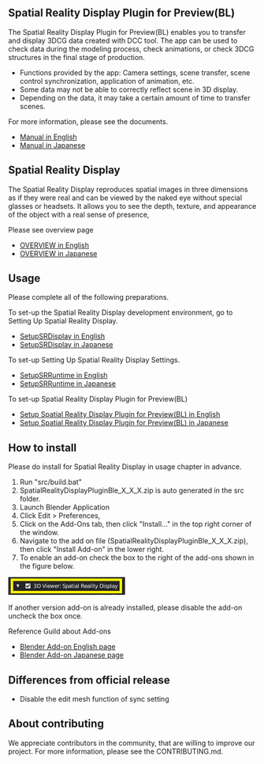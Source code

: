 ## Spatial Reality Display Plugin for Preview(BL)

 The Spatial Reality Display Plugin for Preview(BL) enables you to transfer and display 3DCG data created with DCC tool.
The app can be used to check data during the modeling process, check animations, or check 3DCG structures in the final stage of production.

- Functions provided by the app: Camera settings, scene transfer, scene control synchronization, application of animation, etc.
- Some data may not be able to correctly reflect scene in 3D display.
- Depending on the data, it may take a certain amount of time to transfer scenes.

For more information, please see the documents.

- [Manual in English](https://www.sony.net/Products/appselect-spatial-reality-display/en/appDetail/dcctool/ec30e15984a01255/)
- [Manual in Japanese](https://www.sony.net/Products/appselect-spatial-reality-display/jp/appDetail/dcctool/ec30e15984a01255/)

## Spatial Reality Display

 The Spatial Reality Display reproduces spatial images in three dimensions as if they were real 
and can be viewed by the naked eye without special glasses or headsets. 
It allows you to see the depth, texture, and appearance of the object with a real sense of presence, 

Please see overview page
 
- [OVERVIEW in English](https://www.sony.net/Products/Developer-Spatial-Reality-display/en/develop/Overview.html)
- [OVERVIEW in Japanese](https://www.sony.net/Products/Developer-Spatial-Reality-display/jp/develop/Overview.html)

## Usage

Please complete all of the following preparations.

To set-up the Spatial Reality Display development environment, go to Setting Up Spatial Reality Display.

- [SetupSRDisplay in English](https://www.sony.net/Products/Developer-Spatial-Reality-display/en/develop/Setup/SetupSRDisplay.html)
- [SetupSRDisplay in Japanese](https://www.sony.net/Products/Developer-Spatial-Reality-display/jp/develop/Setup/SetupSRDisplay.html)

To set-up Setting Up Spatial Reality Display Settings.

- [SetupSRRuntime in English](https://www.sony.net/Products/Developer-Spatial-Reality-display/en/develop/Setup/SetupSRRuntime.html)
- [SetupSRRuntime in Japanese](https://www.sony.net/Products/Developer-Spatial-Reality-display/jp/develop/Setup/SetupSRRuntime.html)

To set-up Spatial Reality Display Plugin for Preview(BL)

- [Setup Spatial Reality Display Plugin for Preview(BL) in English](https://www.sony.net/Products/appselect-spatial-reality-display/en/appDetail/dcctool/ec30e15984a01255/)
- [Setup Spatial Reality Display Plugin for Preview(BL) in Japanese](https://www.sony.net/Products/appselect-spatial-reality-display/jp/appDetail/dcctool/ec30e15984a01255/)

## How to install

Please do install for Spatial Reality Display in usage chapter in advance.

  1. Run "src/build.bat"
  2. SpatialRealityDisplayPluginBle_X_X_X.zip is auto generated in the src folder.
  3. Launch Blender Application
  4. Click Edit > Preferences,
  5. Click on the Add-Ons tab, then click  "Install…" in the top right corner of the window.
  6. Navigate to the add on file (SpatialRealityDisplayPluginBle_X_X_X.zip), then click "Install Add-on" in the lower right.
  7. To enable an add-on check the box to the right of the add-ons shown in the figure below.

  ![SR-Display-Plugin-Preview-BL](images/editors_preferences_addons_enable.png)

  If another version add-on is already installed, please disable the add-on uncheck the box once.

Reference Guild about Add-ons

- [Blender Add-on English page](https://docs.blender.org/manual/en/3.6/editors/preferences/addons.html)
- [Blender Add-on Japanese page](https://docs.blender.org/manual/ja/3.6/editors/preferences/addons.html)

## Differences from official release

- Disable the edit mesh function of sync setting

## About contributing

We appreciate contributors in the community, that are willing to improve our project.
For more information, please see the CONTRIBUTING.md.
